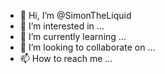 - 👋 Hi, I’m @SimonTheLiquid
- 👀 I’m interested in ...
- 🌱 I’m currently learning ...
- 💞️ I’m looking to collaborate on ...
- 📫 How to reach me ...
<!---
SimonTheLiquid/SimonTheLiquid is a ✨ special ✨ repository because its `README.md` (this file) appears on your GitHub profile.
You can click the Preview link to take a look at your changes.
--->
